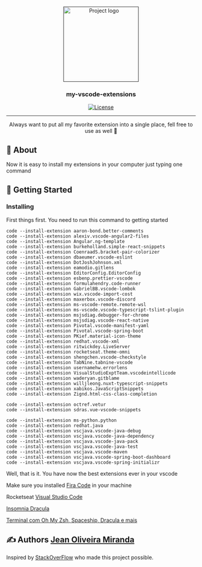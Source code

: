 <p align="center">
  <a href="" rel="noopener">
 <img width=200px height=200px src="https://upload.wikimedia.org/wikipedia/commons/thumb/9/9a/Visual_Studio_Code_1.35_icon.svg/1200px-Visual_Studio_Code_1.35_icon.svg.png" alt="Project logo"></a>
</p>

<h3 align="center">my-vscode-extensions</h3>

<div align="center">

[![License](https://img.shields.io/badge/license-MIT-blue.svg)](/LICENSE)

</div>

---

<p align="center"> Always want to put all my favorite extension into a single place, fell free to use as well 🤗
    <br> 
</p>

## 🧐 About <a name = "about"></a>

Now it is easy to install my extensions in your computer just typing one command

## 🏁 Getting Started <a name = "getting_started"></a>

### Installing

First things first. You need to run this command to getting started

```
code --install-extension aaron-bond.better-comments
code --install-extension alexiv.vscode-angular2-files
code --install-extension Angular.ng-template
code --install-extension burkeholland.simple-react-snippets
code --install-extension CoenraadS.bracket-pair-colorizer
code --install-extension dbaeumer.vscode-eslint
code --install-extension DotJoshJohnson.xml
code --install-extension eamodio.gitlens
code --install-extension EditorConfig.EditorConfig
code --install-extension esbenp.prettier-vscode
code --install-extension formulahendry.code-runner
code --install-extension GabrielBB.vscode-lombok
code --install-extension wix.vscode-import-cost
code --install-extension maxerbox.vscode-discord
code --install-extension ms-vscode-remote.remote-wsl
code --install-extension ms-vscode.vscode-typescript-tslint-plugin
code --install-extension msjsdiag.debugger-for-chrome
code --install-extension msjsdiag.vscode-react-native
code --install-extension Pivotal.vscode-manifest-yaml
code --install-extension Pivotal.vscode-spring-boot
code --install-extension PKief.material-icon-theme
code --install-extension redhat.vscode-xml
code --install-extension ritwickdey.LiveServer
code --install-extension rocketseat.theme-omni
code --install-extension shengchen.vscode-checkstyle
code --install-extension TabNine.tabnine-vscode
code --install-extension usernamehw.errorlens
code --install-extension VisualStudioExptTeam.vscodeintellicode
code --install-extension waderyan.gitblame
code --install-extension willjleong.nuxt-typescript-snippets
code --install-extension xabikos.JavaScriptSnippets
code --install-extension Zignd.html-css-class-completion

code --install-extension octref.vetur
code --install-extension sdras.vue-vscode-snippets

code --install-extension ms-python.python
code --install-extension redhat.java
code --install-extension vscjava.vscode-java-debug
code --install-extension vscjava.vscode-java-dependency
code --install-extension vscjava.vscode-java-pack
code --install-extension vscjava.vscode-java-test
code --install-extension vscjava.vscode-maven
code --install-extension vscjava.vscode-spring-boot-dashboard
code --install-extension vscjava.vscode-spring-initializr
```

Well, that is it. You have now the best extensions ever in your vscode

Make sure you installed <a name = "authors" href="https://github.com/tonsky/FiraCode/wiki/Installing">Fira Code</a> in your machine

Rocketseat [Visual Studio Code](https://www.notion.so/Visual-Studio-Code-e0d3c48eebdd4df586c4ba8c12cf5a7a)

[Insomnia Dracula](https://draculatheme.com/insomnia)

[Terminal com Oh My Zsh, Spaceship, Dracula e mais](https://blog.rocketseat.com.br/terminal-com-oh-my-zsh-spaceship-dracula-e-mais/)

## ✍️ Authors <a name = "authors" href="https://github.com/SenhorBiscoito">Jean Oliveira Miranda</a>

Inspired by [StackOverFlow](https://stackoverflow.com/questions/35773299/how-can-you-export-vs-code-extension-list) who made this project possible.
